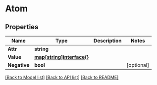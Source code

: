 # Atom

## Properties
Name | Type | Description | Notes
------------ | ------------- | ------------- | -------------
**Attr** | **string** |  | 
**Value** | [**map[string]interface{}**](map[string]interface{}.md) |  | 
**Negative** | **bool** |  | [optional] 

[[Back to Model list]](../README.md#documentation-for-models) [[Back to API list]](../README.md#documentation-for-api-endpoints) [[Back to README]](../README.md)



